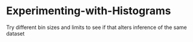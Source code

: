 # Experimenting-with-Histograms
Try different bin sizes and limits to see if that alters inference of the same dataset
